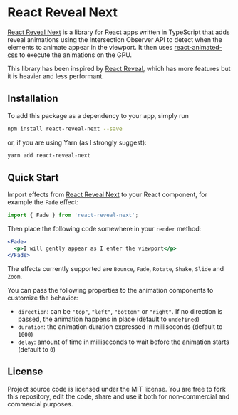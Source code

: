 # React Reveal Next

[React Reveal Next](https://github.com/dennismorello/react-reveal-next) is a library for React apps written in TypeScript that adds reveal animations using the Intersection Observer API to detect when the elements to animate appear in the viewport. It then uses [react-animated-css](https://github.com/digital-flowers/react-animated-css) to execute the animations on the GPU.

This library has been inspired by [React Reveal](https://github.com/rnosov/react-reveal), which has more features but it is heavier and less performant.

## Installation

To add this package as a dependency to your app, simply run

```sh
npm install react-reveal-next --save
```

or, if you are using Yarn (as I strongly suggest):

```sh
yarn add react-reveal-next
```

## Quick Start

Import effects from [React Reveal Next](https://www.npmjs.com/package/react-reveal-next) to your React component, for example the `Fade` effect:

```js
import { Fade } from 'react-reveal-next';
```

Then place the following code somewhere in your `render` method:

```jsx
<Fade>
  <p>I will gently appear as I enter the viewport</p>
</Fade>
```

The effects currently supported are `Bounce`, `Fade`, `Rotate`, `Shake`, `Slide` and `Zoom`.

You can pass the following properties to the animation components to customize the behavior:

- `direction`: can be `"top"`, `"left"`, `"bottom"` or `"right"`. If no direction is passed, the animation happens in place (default to `undefined`)
- `duration`: the animation duration expressed in milliseconds (default to `1000`)
- `delay`: amount of time in milliseconds to wait before the animation starts (default to `0`)

## License

Project source code is licensed under the MIT license. You are free to fork this repository, edit the code, share and use it both for non-commercial and commercial purposes.
